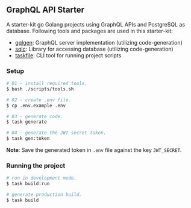 ## GraphQL API Starter

A starter-kit go Golang projects using GraphQL APIs and PostgreSQL as database. Following tools and packages are used in this starter-kit:

- [gqlgen](https://gqlgen.com): GraphQL server implementation (utilizing code-generation)
- [sqlc](https://sqlc.dev): Library for accessing database (utilizing code-generation)
- [taskfile](https://taskfile.dev): CLI tool for running project scripts 


### Setup

```bash
# 01 - install required tools.
$ bash ./scripts/tools.sh

# 02 - create .env file.
$ cp .env.example .env

# 03 - generate code.
$ task generate

# 04 - generate the JWT secret token.
$ task gen:token
```

**Note**: Save the generated token in `.env` file against the key `JWT_SECRET`.


### Running the project

```bash
# run in development mode.
$ task build:run

# generate production build.
$ task build
```